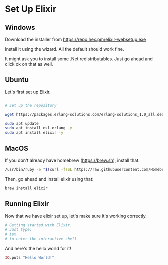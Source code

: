 # Set Up Elixir

## Windows

Download the installer from https://repo.hex.pm/elixir-websetup.exe

Install it using the wizard. All the default should work fine.

It might ask you to install some .Net redistributables. Just go ahead and click ok on that as well.

## Ubuntu

Let's first set up Elixir.

```bash

# Set up the repository

wget https://packages.erlang-solutions.com/erlang-solutions_1.0_all.deb && sudo dpkg -i erlang-solutions_1.0_all.deb

sudo apt update
sudo apt install esl-erlang -y
sudo apt install elixir -y
```

## MacOS

If you don't already have homebrew (https://brew.sh), install that:

```bash
/usr/bin/ruby -e "$(curl -fsSL https://raw.githubusercontent.com/Homebrew/install/master/install)"
```

Then, go ahead and install elixir using that:

```bash
brew install elixir
```

## Running Elixir

Now that we have elixir set up, let's make sure it's working correctly.

```bash
# Getting started with Elixir.
# Just type:
# iex
# to enter the interactive shell
```

And here's the hello world for it!

```elixir
IO.puts "Hello World!"
```
